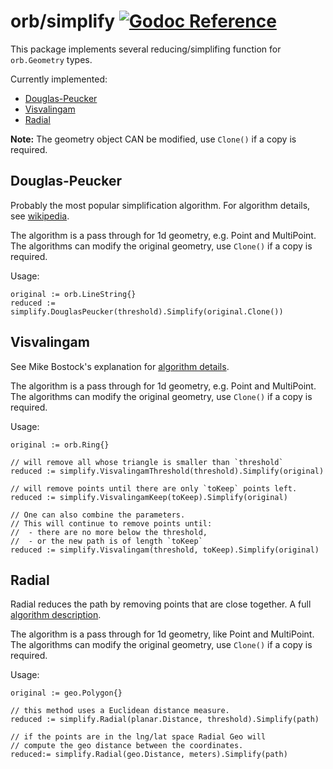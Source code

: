 orb/simplify [![Godoc Reference](https://godoc.org/github.com/paulmach/orb?status.png)](https://godoc.org/github.com/paulmach/orb/simplify)
============

This package implements several reducing/simplifing function for `orb.Geometry` types.

Currently implemented:

* [Douglas-Peucker](#dp)
* [Visvalingam](#vis)
* [Radial](#radial)

**Note:** The geometry object CAN be modified, use `Clone()` if a copy is required.

<a name="dp"></a>Douglas-Peucker
--------------------------------

Probably the most popular simplification algorithm. For algorithm details, see
[wikipedia](http://en.wikipedia.org/wiki/Ramer%E2%80%93Douglas%E2%80%93Peucker_algorithm).

The algorithm is a pass through for 1d geometry, e.g. Point and MultiPoint.
The algorithms can modify the original geometry, use `Clone()` if a copy is required.

Usage:

	original := orb.LineString{}
	reduced := simplify.DouglasPeucker(threshold).Simplify(original.Clone())

<a name="vis"></a>Visvalingam
-----------------------------

See Mike Bostock's explanation for
[algorithm details](http://bost.ocks.org/mike/simplify/).

The algorithm is a pass through for 1d geometry, e.g. Point and MultiPoint.
The algorithms can modify the original geometry, use `Clone()` if a copy is required.

Usage:

	original := orb.Ring{}

	// will remove all whose triangle is smaller than `threshold`
	reduced := simplify.VisvalingamThreshold(threshold).Simplify(original)

	// will remove points until there are only `toKeep` points left.
	reduced := simplify.VisvalingamKeep(toKeep).Simplify(original)

	// One can also combine the parameters.
	// This will continue to remove points until:
	//  - there are no more below the threshold,
	//  - or the new path is of length `toKeep`
	reduced := simplify.Visvalingam(threshold, toKeep).Simplify(original)

<a name="radial"></a>Radial
---------------------------

Radial reduces the path by removing points that are close together.
A full [algorithm description](http://psimpl.sourceforge.net/radial-distance.html).

The algorithm is a pass through for 1d geometry, like Point and MultiPoint.
The algorithms can modify the original geometry, use `Clone()` if a copy is required.

Usage:

	original := geo.Polygon{}

	// this method uses a Euclidean distance measure.
	reduced := simplify.Radial(planar.Distance, threshold).Simplify(path)

	// if the points are in the lng/lat space Radial Geo will
	// compute the geo distance between the coordinates.
	reduced:= simplify.Radial(geo.Distance, meters).Simplify(path)
